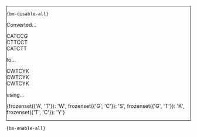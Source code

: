 <div style="border:1px solid black;">

`{bm-disable-all}`

Converted...


CATCCG<br>CTTCCT<br>CATCTT


to...


CWTCYK<br>CWTCYK<br>CWTCYK


using...


{frozenset({'A', 'T'}): 'W', frozenset({'G', 'C'}): 'S', frozenset({'G', 'T'}): 'K', frozenset({'T', 'C'}): 'Y'}


</div>

`{bm-enable-all}`

